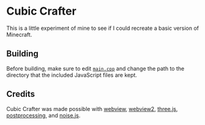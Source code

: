 # Cubic Crafter

This is a little experiment of mine to see if I could recreate a basic version of Minecraft.

## Building

Before building, make sure to edit [`main.cpp`](src/main.cpp) and change the path to the directory that the included JavaScript files are kept.

## Credits

Cubic Crafter was made possible with [webview](https://github.com/webview/webview), [webview2](https://developer.microsoft.com/en-us/microsoft-edge/webview2), [three.js](https://github.com/mrdoob/three.js), [postprocessing](https://github.com/pmndrs/postprocessing), and [noise.js](https://github.com/josephg/noisejs).

